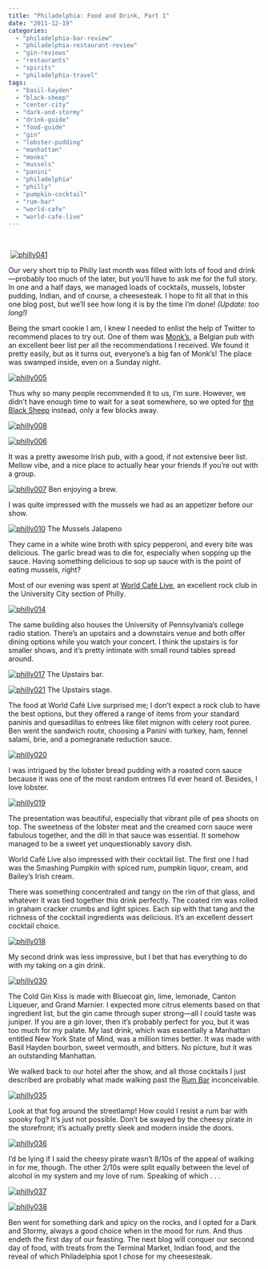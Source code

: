 ```yaml
---
title: "Philadelphia: Food and Drink, Part 1"
date: "2011-12-19"
categories:
  - "philadelphia-bar-review"
  - "philadelphia-restaurant-review"
  - "gin-reviews"
  - "restaurants"
  - "spirits"
  - "philadelphia-travel"
tags:
  - "basil-hayden"
  - "black-sheep"
  - "center-city"
  - "dark-and-stormy"
  - "drink-guide"
  - "food-guide"
  - "gin"
  - "lobster-pudding"
  - "manhattan"
  - "monks"
  - "mussels"
  - "panini"
  - "philadelphia"
  - "philly"
  - "pumpkin-cocktail"
  - "rum-bar"
  - "world-cafe"
  - "world-cafe-live"
---
```


 

 [![](http://s3.amazonaws.com/thegourmez-wpmedia/2011/12/philly041.jpg "philly041")](http://s3.amazonaws.com/thegourmez-wpmedia/2011/12/philly041.jpg)

Our very short trip to Philly last month was filled with lots of food and drink—probably too much of the later, but you’ll have to ask me for the full story. In one and a half days, we managed loads of cocktails, mussels, lobster pudding, Indian, and of course, a cheesesteak. I hope to fit all that in this one blog post, but we’ll see how long it is by the time I’m done! _(Update: too long!)_

Being the smart cookie I am, I knew I needed to enlist the help of Twitter to recommend places to try out. One of them was [Monk’s,](http://www.monkscafe.com/) a Belgian pub with an excellent beer list per all the recommendations I received. We found it pretty easily, but as it turns out, everyone’s a big fan of Monk’s! The place was swamped inside, even on a Sunday night.

[![](http://s3.amazonaws.com/thegourmez-wpmedia/2011/12/philly005.jpg "philly005")](http://s3.amazonaws.com/thegourmez-wpmedia/2011/12/philly005.jpg)

Thus why so many people recommended it to us, I’m sure. However, we didn’t have enough time to wait for a seat somewhere, so we opted for [the Black Sheep](http://www.theblacksheeppub.com/) instead, only a few blocks away.

[![](http://s3.amazonaws.com/thegourmez-wpmedia/2011/12/philly008.jpg "philly008")](http://s3.amazonaws.com/thegourmez-wpmedia/2011/12/philly008.jpg)

[![](http://s3.amazonaws.com/thegourmez-wpmedia/2011/12/philly006.jpg "philly006")](http://s3.amazonaws.com/thegourmez-wpmedia/2011/12/philly006.jpg)

It was a pretty awesome Irish pub, with a good, if not extensive beer list. Mellow vibe, and a nice place to actually hear your friends if you’re out with a group.




<div class="caption">

[![](http://s3.amazonaws.com/thegourmez-wpmedia/2011/12/philly007.jpg "philly007")](http://s3.amazonaws.com/thegourmez-wpmedia/2011/12/philly007.jpg) Ben enjoying a brew.</div>


I was quite impressed with the mussels we had as an appetizer before our show.




<div class="caption">

[![](http://s3.amazonaws.com/thegourmez-wpmedia/2011/12/philly010.jpg "philly010")](http://s3.amazonaws.com/thegourmez-wpmedia/2011/12/philly010.jpg) The Mussels Jalapeno</div>


They came in a white wine broth with spicy pepperoni, and every bite was delicious. The garlic bread was to die for, especially when sopping up the sauce. Having something delicious to sop up sauce with is the point of eating mussels, right?

Most of our evening was spent at [World Café Live](http://philly.worldcafelive.com/), an excellent rock club in the University City section of Philly.

[![](http://s3.amazonaws.com/thegourmez-wpmedia/2011/12/philly014.jpg "philly014")](http://s3.amazonaws.com/thegourmez-wpmedia/2011/12/philly014.jpg)

The same building also houses the University of Pennsylvania’s college radio station. There’s an upstairs and a downstairs venue and both offer dining options while you watch your concert. I think the upstairs is for smaller shows, and it’s pretty intimate with small round tables spread around.




<div class="caption">

[![](http://s3.amazonaws.com/thegourmez-wpmedia/2011/12/philly017.jpg "philly017")](http://s3.amazonaws.com/thegourmez-wpmedia/2011/12/philly017.jpg) The Upstairs bar.</div>





<div class="caption">

[![](http://s3.amazonaws.com/thegourmez-wpmedia/2011/12/philly021.jpg "philly021")](http://s3.amazonaws.com/thegourmez-wpmedia/2011/12/philly021.jpg) The Upstairs stage.</div>


The food at World Café Live surprised me; I don’t expect a rock club to have the best options, but they offered a range of items from your standard paninis and quesadillas to entrees like filet mignon with celery root puree. Ben went the sandwich route, choosing a Panini with turkey, ham, fennel salami, brie, and a pomegranate reduction sauce.

[![](http://s3.amazonaws.com/thegourmez-wpmedia/2011/12/philly020.jpg "philly020")](http://s3.amazonaws.com/thegourmez-wpmedia/2011/12/philly020.jpg)

I was intrigued by the lobster bread pudding with a roasted corn sauce because it was one of the most random entrees I’d ever heard of. Besides, I love lobster.

[![](http://s3.amazonaws.com/thegourmez-wpmedia/2011/12/philly019.jpg "philly019")](http://s3.amazonaws.com/thegourmez-wpmedia/2011/12/philly019.jpg)

The presentation was beautiful, especially that vibrant pile of pea shoots on top. The sweetness of the lobster meat and the creamed corn sauce were fabulous together, and the dill in that sauce was essential. It somehow managed to be a sweet yet unquestionably savory dish.

World Café Live also impressed with their cocktail list. The first one I had was the Smashing Pumpkin with spiced rum, pumpkin liquor, cream, and Bailey’s Irish cream.

There was something concentrated and tangy on the rim of that glass, and whatever it was tied together this drink perfectly. The coated rim was rolled in graham cracker crumbs and light spices. Each sip with that tang and the richness of the cocktail ingredients was delicious. It’s an excellent dessert cocktail choice.

[![](http://s3.amazonaws.com/thegourmez-wpmedia/2011/12/philly018.jpg "philly018")](http://s3.amazonaws.com/thegourmez-wpmedia/2011/12/philly018.jpg)

My second drink was less impressive, but I bet that has everything to do with my taking on a gin drink.

[![](http://s3.amazonaws.com/thegourmez-wpmedia/2011/12/philly030.jpg "philly030")](http://s3.amazonaws.com/thegourmez-wpmedia/2011/12/philly030.jpg)

The Cold Gin Kiss is made with Bluecoat gin, lime, lemonade, Canton Liqueuer, and Grand Marnier. I expected more citrus elements based on that ingredient list, but the gin came through super strong—all I could taste was juniper. If you are a gin lover, then it’s probably perfect for you, but it was too much for my palate. My last drink, which was essentially a Manhattan entitled New York State of Mind, was a million times better. It was made with Basil Hayden bourbon, sweet vermouth, and bitters. No picture, but it was an outstanding Manhattan.

We walked back to our hotel after the show, and all those cocktails I just described are probably what made walking past the [Rum Bar](http://rum-bar.com/) inconceivable.

[![](http://s3.amazonaws.com/thegourmez-wpmedia/2011/12/philly035.jpg "philly035")](http://s3.amazonaws.com/thegourmez-wpmedia/2011/12/philly035.jpg)

Look at that fog around the streetlamp! How could I resist a rum bar with spooky fog? It’s just not possible. Don’t be swayed by the cheesy pirate in the storefront; it’s actually pretty sleek and modern inside the doors.

[![](http://s3.amazonaws.com/thegourmez-wpmedia/2011/12/philly036.jpg "philly036")](http://s3.amazonaws.com/thegourmez-wpmedia/2011/12/philly036.jpg)

I’d be lying if I said the cheesy pirate wasn’t 8/10s of the appeal of walking in for me, though. The other 2/10s were split equally between the level of alcohol in my system and my love of rum. Speaking of which . . .

[![](http://s3.amazonaws.com/thegourmez-wpmedia/2011/12/philly037.jpg "philly037")](http://s3.amazonaws.com/thegourmez-wpmedia/2011/12/philly037.jpg)

[![](http://s3.amazonaws.com/thegourmez-wpmedia/2011/12/philly038.jpg "philly038")](http://s3.amazonaws.com/thegourmez-wpmedia/2011/12/philly038.jpg)

Ben went for something dark and spicy on the rocks, and I opted for a Dark and Stormy, always a good choice when in the mood for rum. And thus endeth the first day of our feasting. The next blog will conquer our second day of food, with treats from the Terminal Market, Indian food, and the reveal of which Philadelphia spot I chose for my cheesesteak.
